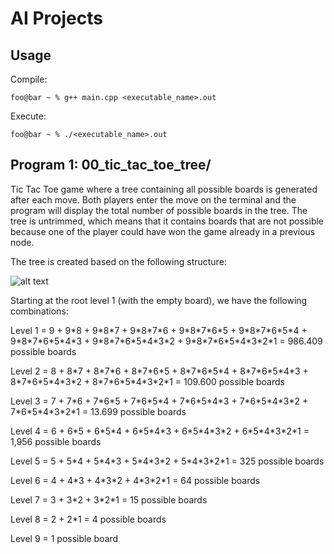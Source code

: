 # AI Projects
 
## Usage
Compile:
```console
foo@bar ~ % g++ main.cpp <executable_name>.out
```
Execute:
```console
foo@bar ~ % ./<executable_name>.out
```

## Program 1: 00_tic_tac_toe_tree/
Tic Tac Toe game where a tree containing all possible boards is generated after each move. Both players enter the move on the terminal and the program will display the total number of possible boards in the tree. The tree is untrimmed, which means that it contains boards that are not possible because one of the player could have won the game already in a previous node.

The tree is created based on the following structure:

![alt text](https://external-content.duckduckgo.com/iu/?u=https%3A%2F%2F1.bp.blogspot.com%2F-LsJinVrVFz8%2FWHoAy4WBz_I%2FAAAAAAAA6qY%2FoKyq9vlydMAH27zxhIlMxMfHCf5B0n8tQCLcB%2Fs1600%2FOXO-search-tree.jpg&f=1&nofb=1)

Starting at the root level 1 (with the empty board), we have the following combinations:

Level 1 = 9 + 9\*8 + 9\*8\*7 + 9\*8\*7\*6 + 9\*8\*7\*6\*5 + 9\*8\*7\*6\*5\*4 + 9\*8\*7\*6\*5\*4\*3 + 9\*8\*7\*6\*5\*4\*3\*2 + 9\*8\*7\*6\*5\*4\*3\*2\*1 = 986.409 possible boards

Level 2 = 8 + 8\*7 + 8\*7\*6 + 8\*7\*6\*5 + 8\*7\*6\*5\*4 + 8\*7\*6\*5\*4\*3 + 8\*7\*6\*5\*4\*3\*2 + 8\*7\*6\*5\*4\*3\*2\*1 = 109.600 possible boards

Level 3 = 7 + 7\*6 + 7\*6\*5 + 7\*6\*5\*4 + 7\*6\*5\*4\*3 + 7\*6\*5\*4\*3\*2 + 7\*6\*5\*4\*3\*2\*1 = 13.699 possible boards

Level 4 = 6 + 6\*5 + 6\*5\*4 + 6\*5\*4\*3 + 6\*5\*4\*3\*2 + 6\*5\*4\*3\*2\*1 = 1,956 possible boards

Level 5 = 5 + 5\*4 + 5\*4\*3 + 5\*4\*3\*2 + 5\*4\*3\*2\*1 = 325 possible boards

Level 6 = 4 + 4\*3 + 4\*3\*2 + 4\*3\*2\*1 = 64 possible boards

Level 7 = 3 + 3\*2 + 3\*2\*1 = 15 possible boards

Level 8 = 2 + 2\*1 = 4 possible boards

Level 9 = 1 possible board
